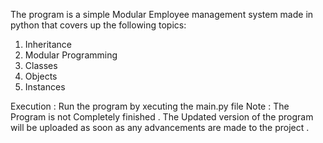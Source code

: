 The program is a simple Modular Employee management system made in python that covers up the following topics:
1. Inheritance 
2. Modular Programming
3. Classes
4. Objects
5. Instances

Execution : Run the program by xecuting the main.py file
Note : The Program is not Completely finished . The Updated version of the program will be uploaded as soon as any advancements are made to the project .
